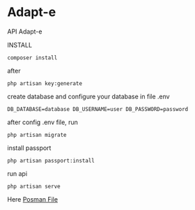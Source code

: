 # Adapt-e
API Adapt-e

INSTALL

`composer install`

after

`php artisan key:generate`

create database and configure your database in file .env

`DB_DATABASE=database
DB_USERNAME=user
DB_PASSWORD=password`

after config .env file, run

`php artisan migrate`

install passport

`php artisan passport:install`

run api

`php artisan serve`

Here <a href="https://gitlab.com/twoknowbetter/adapt-e/backend/-/tree/master/public/API Adapt-e.postman_collection.json">Posman File</a>
